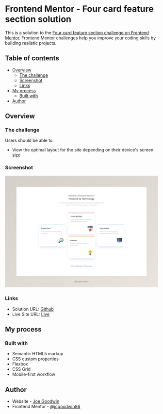 # Frontend Mentor - Four card feature section solution

This is a solution to the [Four card feature section challenge on Frontend Mentor](https://www.frontendmentor.io/challenges/four-card-feature-section-weK1eFYK). Frontend Mentor challenges help you improve your coding skills by building realistic projects.

## Table of contents

- [Overview](#overview)
  - [The challenge](#the-challenge)
  - [Screenshot](#screenshot)
  - [Links](#links)
- [My process](#my-process)
  - [Built with](#built-with)
- [Author](#author)

## Overview

### The challenge

Users should be able to:

- View the optimal layout for the site depending on their device's screen size

### Screenshot

![](./screenshot.jpeg)

### Links

- Solution URL: [Github](https://github.com/jcgoodwin86/frontend-mentor-four-card)
- Live Site URL: [Live](https://jcgoodwin86.github.io/frontend-mentor-four-card/)

## My process

### Built with

- Semantic HTML5 markup
- CSS custom properties
- Flexbox
- CSS Grid
- Mobile-first workflow

## Author

- Website - [Joe Goodwin](https://www.jcgoodwin.com)
- Frontend Mentor - [@jcgoodwin86](https://www.frontendmentor.io/profile/jcgoodwin86)
